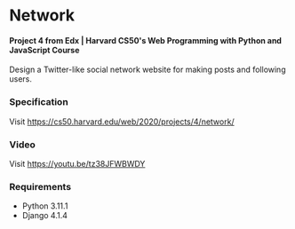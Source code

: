 # Network

#### Project 4 from Edx | Harvard CS50's Web Programming with Python and JavaScript Course

Design a Twitter-like social network website for making posts and following users.


### Specification

Visit https://cs50.harvard.edu/web/2020/projects/4/network/

### Video

Visit https://youtu.be/tz38JFWBWDY

### Requirements

* Python 3.11.1
* Django 4.1.4
